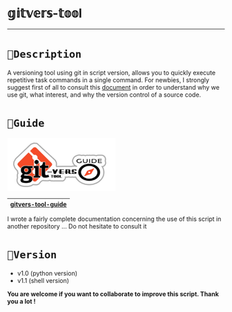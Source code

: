  
<h1>𝕘𝕚𝕥𝕧𝕖𝕣𝕤-𝕥𝕠𝕠l</h1>

<hr>

# `📌Description`

A versioning tool using git in script version, allows you to quickly execute repetitive task commands in a single command. For newbies, I strongly suggest first of all to consult this [document](https://git-scm.com/book/en/v) in order to understand why we use git, what interest, and why the version control of a source code.

# `📌Guide`

<img src="./logo.png" width="250">

|[gitvers-tool-guide](https://github.com/RajaRakoto/gitvers-tool-guide)
|---|  

I wrote a fairly complete documentation concerning the use of this script in another repository ... Do not hesitate to consult it

# `📌Version`
- v1.0 (python version) 
- v1.1 (shell version)

**You are welcome if you want to collaborate to improve this script. Thank you a lot !**